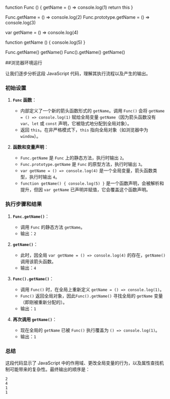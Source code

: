 function Func () {
  getName = () => console.log(1)
  return this
}

Func.getName = () => console.log(2)
Func.prototype.getName = () => console.log(3)

var getName = () => console.log(4)

function getName () {
  console.log(5)
}

Func.getName()
getName()
Func().getName()
getName()

##浏览器环境运行




















让我们逐步分析这段 JavaScript 代码，理解其执行流程以及产生的输出。

### 初始设置

1. **`Func` 函数**：
   - 内部定义了一个新的箭头函数形式的 `getName`。调用 `Func()` 会将 `getName = () => console.log(1)` 赋给全局变量 `getName`（因为箭头函数没有 `var`、`let` 或 `const` 声明，它被隐式地分配到全局对象）。
   - 返回 `this`。在非严格模式下，`this` 指向全局对象（如浏览器中为 `window`）。

2. **函数和变量声明**：
   - `Func.getName` 是 `Func` 上的静态方法，执行时输出 `2`。
   - `Func.prototype.getName` 是 `Func` 的原型方法，执行时输出 `3`。
   - `var getName = () => console.log(4)` 是一个全局变量，箭头函数类型，执行时输出 `4`。
   - `function getName() { console.log(5) }` 是一个函数声明，会被解析和提升，但因 `var getName` 已声明并赋值，它会覆盖这个函数声明。

### 执行步骤和结果

1. **`Func.getName()`**：
   - 调用 `Func` 的静态方法 `getName`。
   - 输出：`2`

2. **`getName()`**：
   - 此时，因全局 `var getName = () => console.log(4)` 的存在，`getName()` 调用该箭头函数。
   - 输出：`4`

3. **`Func().getName()`**：
   - 调用 `Func()` 时，在全局上重新定义 `getName = () => console.log(1)`。
   - `Func()` 返回全局对象，因此`Func().getName()` 寻找全局的 `getName` 变量（即刚被重新分配的）。
   - 输出：`1`

4. **再次调用 `getName()`**：
   - 现在全局的 `getName` 已被 `Func()` 执行覆盖为 `() => console.log(1)`。
   - 输出：`1`

### 总结
这段代码显示了 JavaScript 中的作用域、更改全局变量的行为，以及属性查找机制可能带来的复杂性。最终输出的顺序是：

```
2
4
1
1
```